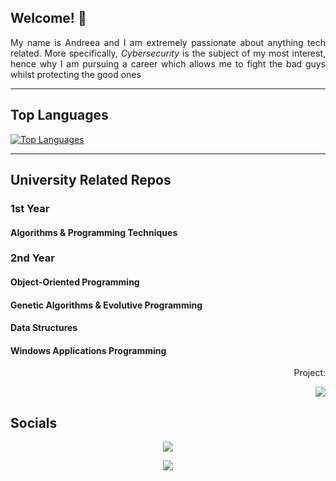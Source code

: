 ## Welcome! 👋
<p align="justify">My name is Andreea and I am extremely passionate about anything tech related. 
More specifically, <i>Cybersecurity</i> is the subject of my most interest, hence why I am pursuing a career which allows me to fight the bad guys whilst protecting the good ones</p>

---

## Top Languages
[![Top Languages](https://github-readme-stats.vercel.app/api/top-langs/?username=andreea-burada&layout=compact&hide_border=true&hide_title=true&theme=vue-dark&bg_color=0D1117)](https://github.com/andreea-burada/github-readme-stats)

---

## University Related Repos

### 1st Year

#### Algorithms & Programming Techniques

### 2nd Year

#### Object-Oriented Programming

#### Genetic Algorithms & Evolutive Programming

#### Data Structures

#### Windows Applications Programming

<p align="right">
Project:
</p>
<p align="right">
<img src="https://img.shields.io/badge/C%23-239120?style=for-the-badge&logo=c-sharp&logoColor=white"/>
</p>

## Socials
<p align="center">
<a href= "https://www.linkedin.com/in/andreea-daniela-burada">
<img src="https://img.shields.io/badge/LinkedIn-0077B5?style=for-the-badge&logo=linkedin&logoColor=white"/>
</a>
</p>

<p align="center">
<a href="mailto:burada.andreea@outlook.com">
<img src="https://img.shields.io/badge/Microsoft_Outlook-0078D4?style=for-the-badge&logo=microsoft-outlook&logoColor=white"/>
</a>
</p>
<!--
**andreea-burada/andreea-burada** is a ✨ _special_ ✨ repository because its `README.md` (this file) appears on your GitHub profile.

Here are some ideas to get you started:

- 🔭 I’m currently working on ...
- 🌱 I’m currently learning ...
- 👯 I’m looking to collaborate on ...
- 🤔 I’m looking for help with ...
- 💬 Ask me about ...
- 📫 How to reach me: ...
- 😄 Pronouns: ...
- ⚡ Fun fact: ...
-->
